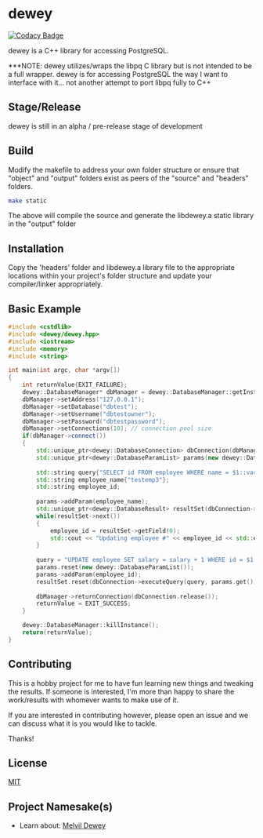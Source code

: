 # dewey
[![Codacy Badge](https://app.codacy.com/project/badge/Grade/c8e416ba58f7493d851d902f3fc08396)](https://www.codacy.com/manual/joseph.adomatis/dewey?utm_source=github.com&amp;utm_medium=referral&amp;utm_content=DynasticSponge/dewey&amp;utm_campaign=Badge_Grade)

dewey is a C++ library for accessing PostgreSQL.

***NOTE:  dewey utilizes/wraps the libpq C library but is not intended to be a full wrapper.
dewey is for accessing PostgreSQL the way I want to interface with it... not another attempt to port libpq fully to C++

## Stage/Release

dewey is still in an alpha / pre-release stage of development

## Build

Modify the makefile to address your own folder structure or ensure that "object" and "output" folders exist as peers of the "source" and "headers" folders.

```bash
make static
```
The above will compile the source and generate the libdewey.a static library in the "output" folder

## Installation

Copy the 'headers' folder and libdewey.a library file to the appropriate locations within your project's folder structure and update your compiler/linker appropriately.

## Basic Example

```c++
#include <cstdlib>
#include <dewey/dewey.hpp>
#include <iostream>
#include <memory>
#include <string>

int main(int argc, char *argv[])
{
    int returnValue{EXIT_FAILURE};
    dewey::DatabaseManager* dbManager = dewey::DatabaseManager::getInstance();
    dbManager->setAddress("127.0.0.1");
    dbManager->setDatabase("dbtest");
    dbManager->setUsername("dbtestowner");
    dbManager->setPassword("dbtestpassword");
    dbManager->setConnections(10); // connection pool size
    if(dbManager->connect())
    {
        std::unique_ptr<dewey::DatabaseConnection> dbConnection(dbManager->getConnection());
        std::unique_ptr<dewey::DatabaseParamList> params(new dewey::DatabaseParamList());
        
        std::string query{"SELECT id FROM employee WHERE name = $1::varchar"};
        std::string employee_name{"testemp3"};
        std::string employee_id;
        
        params->addParam(employee_name);       
        std::unique_ptr<dewey::DatabaseResult> resultSet(dbConnection->executeQuery(query, params.get()));
        while(resultSet->next())
        {
            employee_id = resultSet->getField(0);
            std::cout << "Updating employee #" << employee_id << std::endl;
        }
        
        query = "UPDATE employee SET salary = salary + 1 WHERE id = $1::uuid";
        params.reset(new dewey::DatabaseParamList());
        params->addParam(employee_id);
        resultSet.reset(dbConnection->executeQuery(query, params.get()));
        
        dbManager->returnConnection(dbConnection.release());
        returnValue = EXIT_SUCCESS;
    }

    dewey::DatabaseManager::killInstance();
    return(returnValue);
}
```

## Contributing

This is a hobby project for me to have fun learning new things and tweaking the results.  If someone is interested, I'm more than happy to share the work/results with whomever wants to make use of it.

If you are interested in contributing however, please open an issue and we can discuss what it is you would like to tackle.  

Thanks!

## License
[MIT](https://choosealicense.com/licenses/mit/)

## Project Namesake(s)
-   Learn about: [Melvil Dewey](https://en.wikipedia.org/wiki/Melvil_Dewey)